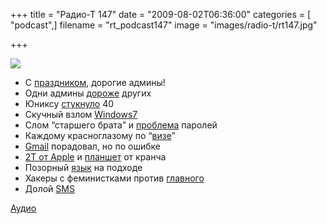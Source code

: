 +++
title = "Радио-Т 147"
date = "2009-08-02T06:36:00"
categories = [ "podcast",]
filename = "rt_podcast147"
image = "images/radio-t/rt147.jpg"

+++

![](https://radio-t.com/images/radio-t/rt147.jpg)

- С [праздником](http://www.securitylab.ru/news/383160.php), дорогие админы!
- Одни админы [дороже](http://webplanet.ru/news/life/2009/07/29/sys.html) других
- Юниксу [стукнуло](http://www.macworld.com/article/141913/2009/07/unix_40thanniversary.html) 40
- Скучный взлом [Windows7](http://cnews.ru/news/top/index.shtml?2009/07/30/355942)
- Слом “старшего брата” и [проблема](http://webplanet.ru/news/security/2009/07/30/vkontakte_hack.html) паролей
- Каждому красноглазому по “[визе](http://webplanet.ru/news/business/2009/07/30/linux_c.html)”
- [Gmail](http://www.techcrunch.com/2009/07/30/gmail-kisses-on-behalf-of-goodbye-enables-support-for-third-party-outbound-servers/) порадовал, но по ошибке
- [2Т от Apple](http://www.engadget.com/2009/07/30/apple-unveils-2tb-time-capsule-ships-today-for-499/) и [планшет](http://www.engadget.com/2009/07/30/crunchpad-coming-in-november-with-built-in-3g-connectivity-says/) от кранча
- Позорный [язык](http://www.linux.org.ru/view-message.jsp?msgid=3918099) на подходе
- Хакеры с феминистками против [главного](http://www.securitylab.ru/news/383077.php)
- Долой [SMS](http://webplanet.ru/news/research/2009/07/28/nosms.html)

[Аудио](https://archive.rucast.net/radio-t/media/rt_podcast147.mp3)
<audio src="https://archive.rucast.net/radio-t/media/rt_podcast147.mp3" preload="none"></audio>
